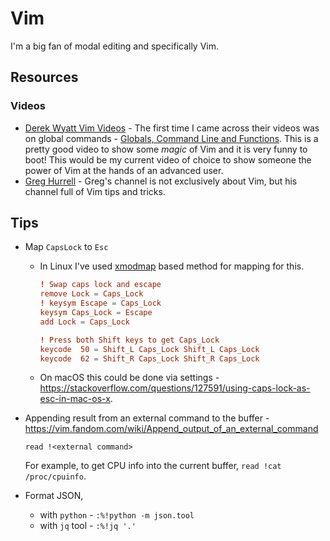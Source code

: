 # Vim

I'm a big fan of modal editing and specifically Vim.

## Resources

### Videos

- [Derek Wyatt Vim Videos](http://derekwyatt.org/vim/tutorials/) - The first
  time I came across their videos was on global commands - [Globals, Command Line and Functions](https://vimeo.com/15443936). 
  This is a pretty good video to show some _magic_ of Vim and it is very funny to boot! This would be my
  current video of choice to show someone the power of Vim at the hands of an advanced user.
- [Greg Hurrell](https://www.youtube.com/channel/UCXPHFM88IlFn68OmLwtPmZA) - Greg's channel is not exclusively about Vim, 
  but his channel full of Vim tips and tricks.

## Tips

- Map `CapsLock` to `Esc`
	-	In Linux I've used [xmodmap](https://www.x.org/archive/X11R6.8.1/doc/xmodmap.1.html) based method
	  for mapping for this.
	
		```conf
		! Swap caps lock and escape
		remove Lock = Caps_Lock
		! keysym Escape = Caps_Lock
		keysym Caps_Lock = Escape
		add Lock = Caps_Lock

		! Press both Shift keys to get Caps_Lock
		keycode  50 = Shift_L Caps_Lock Shift_L Caps_Lock
		keycode  62 = Shift_R Caps_Lock Shift_R Caps_Lock
		```
	- On macOS this could be done via settings -
	  <https://stackoverflow.com/questions/127591/using-caps-lock-as-esc-in-mac-os-x>.
- Appending result from an external command to the buffer -
  <https://vim.fandom.com/wiki/Append_output_of_an_external_command>
  
  `read !<external command>`
  
  For example, to get CPU info into the current buffer, `read !cat /proc/cpuinfo`.
- Format JSON,
  - with `python` - `:%!python -m json.tool`
  - with `jq` tool - `:%!jq '.'`
